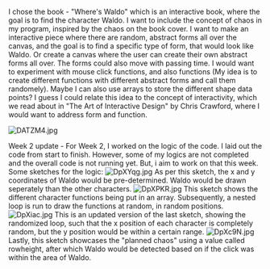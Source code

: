 
I chose the book - "Where's Waldo" which is an interactive book, where the goal is to find the character Waldo. 
I want to include the concept of chaos in my program, inspired by the chaos on the book cover. 
I want to make an interactive piece where there are random, abstract forms all over the canvas, and the goal is to find a specific type of form, that would look like Waldo. Or create a canvas where the user can create their own abstract forms all over. The forms could also move with passing time. 
I would want to experiment with mouse click functions, and also functions (My idea is to create different functions with different abstract forms and call them randomely). Maybe I can also use arrays to store the different shape data points?
I guess I could relate this idea to the concept of interactivity, which we read about in "The Art of Interactive Design" by Chris Crawford, where I would want to address form and function. 

![DATZM4.jpg](https://imgpile.com/images/DATZM4.jpg)

Week 2 update - 
For Week 2, I worked on the logic of the code. I laid out the code from start to finish. However, some of my logics are not completed and the overall code is not running yet. But, i aim to work on that this week. Some sketches for the logic: 
![DpXYqg.jpg](https://imgpile.com/images/DpXYqg.jpg)
As per this sketch, the x and y coordinates of Waldo would be pre-determined. Waldo would be drawn seperately than the other characters.
![DpXPKR.jpg](https://imgpile.com/images/DpXPKR.jpg)
This sketch shows the different character functions being put in an array. Subsequently, a nested loop is run to draw the functions at random, in random positions. 
![DpXiac.jpg](https://imgpile.com/images/DpXiac.jpg)
This is an updated version of the last sketch, showing the randomized loop, such that the x position of each character is completely random, but the y position would be within a certain range. 
![DpXc9N.jpg](https://imgpile.com/images/DpXc9N.jpg)
Lastly, this sketch showcases the "planned chaos" using a value called rowheight, after which Waldo would be detected based on if the click was within the area of Waldo. 

